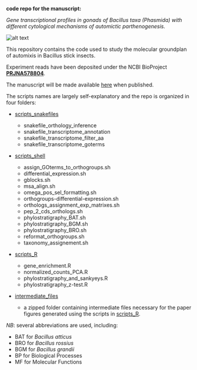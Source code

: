 
**code repo for the manuscript:** 


_Gene transcriptional profiles in gonads of Bacillus taxa (Phasmida) with different cytological mechanisms of automictic parthenogenesis._


![alt text](https://upload.wikimedia.org/wikipedia/commons/0/0b/Bacillus_rossius_Livorno.jpg)


This repository contains the code used to study the molecular groundplan of automixis in Bacillus stick insects. 


Experiment reads have been deposited under the NCBI BioProject [**PRJNA578804**](https://www.ncbi.nlm.nih.gov/bioproject/PRJNA578804).


The manuscript will be made available [here]() when published.


The scripts names are largely self-explanatory and the repo is organized in four folders:


- [scripts_snakefiles](https://github.com/for-giobbe/gene-transcriptional-profiles-in-automictic-taxa/tree/main/scripts_snakefiles)

	- snakefile_orthology_inference 	
	- snakefile_transcriptome_annotation	
	- snakefile_transcriptome_filter_aa
	- snakefile_transcriptome_goterms


- [scripts_shell](https://github.com/for-giobbe/gene-transcriptional-profiles-in-automictic-taxa/tree/main/scripts_shell)
	
	- assign_GOterms_to_orthogroups.sh
	- differential_expression.sh
	- gblocks.sh
	- msa_align.sh
	- omega_pos_sel_formatting.sh
	- orthogroups-differential-expression.sh
	- orthologs_assignment_exp_matrixes.sh
	- pep_2_cds_orthologs.sh
	- phylostratigraphy_BAT.sh
	- phylostratigraphy_BGM.sh
	- phylostratigraphy_BRO.sh
	- reformat_orthogroups.sh
	- taxonomy_assignement.sh


- [scripts_R](https://github.com/for-giobbe/gene-transcriptional-profiles-in-automictic-taxa/tree/main/scripts_R)

	- gene_enrichment.R
	- normalized_counts_PCA.R
	- phylostratigraphy_and_sankyeys.R
	- phylostratigraphy_z-test.R


- [intermediate_files](https://github.com/for-giobbe/gene-transcriptional-profiles-in-automictic-taxa/tree/main/intermediate_files.zip)

	- a zipped folder containing intermediate files necessary for the paper figures generated using the scripts in [scripts_R](https://github.com/for-giobbe/gene-transcriptional-profiles-in-automictic-taxa/tree/main/scripts_R).


*NB*: several abbreviations are used, including:

- BAT for _Bacillus atticus_
- BRO for _Bacillus rossius_
- BGM for _Bacillus grandii_
- BP for Biological Processes
- MF for Molecular Functions
